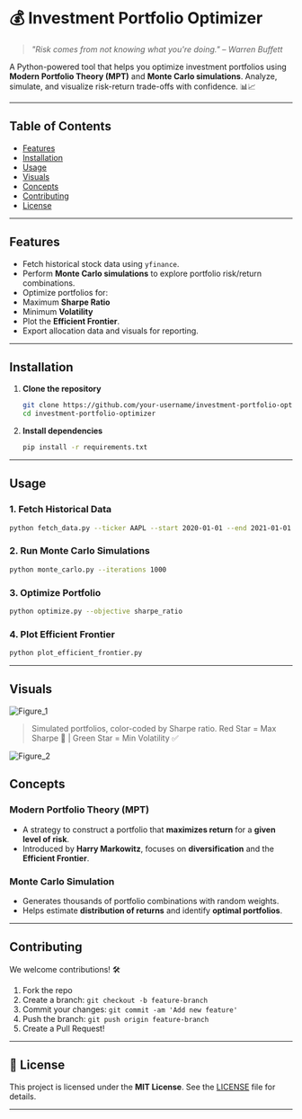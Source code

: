 <!--# Investment Portfolio Optimizer

A Python tool to optimize investment portfolios using Modern Portfolio Theory (MPT). Features include risk-return analysis, Monte Carlo simulations, and portfolio suggestions.

## Table of Contents
- [Features](#features)
- [Installation](#installation)
- [Usage](#usage)
- [Contributing](#contributing)
- [License](#license)

## Features
- Fetch historical stock data using `yfinance`.
- Perform Monte Carlo simulations to visualize risk-return trade-offs.
- Optimize portfolios for maximum Sharpe Ratio or minimum volatility.
- Plot the Efficient Frontier.

## Installation
1. Clone the repository:
    ```bash
    git clone https://github.com/your-username/investment-portfolio-optimizer.git
    ```
2. Install dependencies:
    ```bash
    pip install -r requirements.txt
    ```

## Usage
1. Fetch historical stock data:
    ```bash
    python fetch_data.py --ticker AAPL --start 2020-01-01 --end 2021-01-01
    ```
2. Perform Monte Carlo simulations:
    ```bash
    python monte_carlo.py --iterations 1000
    ```
3. Optimize portfolio:
    ```bash
    python optimize.py --objective sharpe_ratio
    ```
4. Plot the Efficient Frontier:
    ```bash
    python plot_efficient_frontier.py
    ```

## Contributing
Contributions are welcome! Please follow these steps:
1. Fork the repository.
2. Create a new branch (`git checkout -b feature-branch`).
3. Commit your changes (`git commit -am 'Add new feature'`).
4. Push to the branch (`git push origin feature-branch`).
5. Create a new Pull Request.


-->

# 💰 Investment Portfolio Optimizer

> *"Risk comes from not knowing what you're doing." – Warren Buffett*

A Python-powered tool that helps you optimize investment portfolios using **Modern Portfolio Theory (MPT)** and **Monte Carlo simulations**. Analyze, simulate, and visualize risk-return trade-offs with confidence. 📊📈

---

## Table of Contents
- [Features](#-features)
- [Installation](#-installation)
- [Usage](#-usage)
- [Visuals](#-visuals)
- [Concepts](#-concepts)
- [Contributing](#-contributing)
- [License](#-license)

---

## Features

- Fetch historical stock data using `yfinance`.
- Perform **Monte Carlo simulations** to explore portfolio risk/return combinations.
-  Optimize portfolios for:
  - Maximum **Sharpe Ratio**
  - Minimum **Volatility**
-  Plot the **Efficient Frontier**.
-  Export allocation data and visuals for reporting.

---

##  Installation

1. **Clone the repository**  
    ```bash
    git clone https://github.com/your-username/investment-portfolio-optimizer.git
    cd investment-portfolio-optimizer
    ```

2. **Install dependencies**  
    ```bash
    pip install -r requirements.txt
    ```

---

##  Usage

### 1. Fetch Historical Data
```bash
python fetch_data.py --ticker AAPL --start 2020-01-01 --end 2021-01-01
````

### 2.  Run Monte Carlo Simulations

```bash
python monte_carlo.py --iterations 1000
```

### 3. Optimize Portfolio

```bash
python optimize.py --objective sharpe_ratio
```

### 4.  Plot Efficient Frontier

```bash
python plot_efficient_frontier.py
```

---

## Visuals

![Figure_1](https://github.com/user-attachments/assets/ac7558ac-838e-4e05-b297-4619ded51cf9)


>  Simulated portfolios, color-coded by Sharpe ratio.
> Red Star = Max Sharpe 📍 | Green Star = Min Volatility ✅

![Figure_2](https://github.com/user-attachments/assets/216091da-4999-4234-ac4a-fde8abe8ea50)

## Concepts

### Modern Portfolio Theory (MPT)

* A strategy to construct a portfolio that **maximizes return** for a **given level of risk**.
* Introduced by **Harry Markowitz**, focuses on **diversification** and the **Efficient Frontier**.

### Monte Carlo Simulation

* Generates thousands of portfolio combinations with random weights.
* Helps estimate **distribution of returns** and identify **optimal portfolios**.

---

## Contributing

We welcome contributions! 🛠️

1. Fork the repo
2. Create a branch:
   `git checkout -b feature-branch`
3. Commit your changes:
   `git commit -am 'Add new feature'`
4. Push the branch:
   `git push origin feature-branch`
5. Create a Pull Request!

---

## 📄 License

This project is licensed under the **MIT License**. See the [LICENSE](LICENSE) file for details.

---



